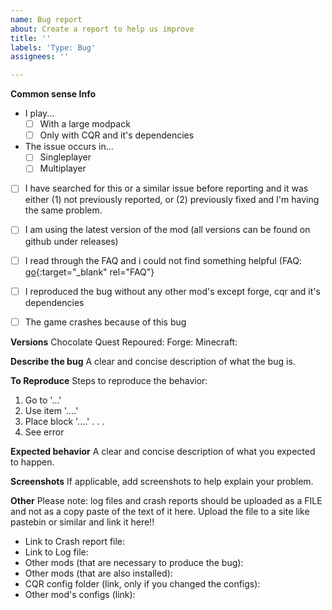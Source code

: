 ```yaml
---
name: Bug report
about: Create a report to help us improve
title: ''
labels: 'Type: Bug'
assignees: ''

---
```

**Common sense Info**
 - I play...
   - [ ] With a large modpack
   - [ ] Only with CQR and it's dependencies
 - The issue occurs in...
   - [ ] Singleplayer
   - [ ] Multiplayer
 - [ ] I have searched for this or a similar issue before reporting and it was either (1) not previously reported, or (2) previously fixed  and I'm having the same problem.
 - [ ] I am using the latest version of the mod (all versions can be found on github under releases)
 - [ ] I read through the FAQ and i could not find something helpful (FAQ: [go](https://wiki.cq-repoured.net/index.php?title=FAQ){:target="_blank" rel="FAQ"}
 - [ ] I reproduced the bug without any other mod's except forge, cqr and it's dependencies
 - [ ] The game crashes because of this bug
 
 
 **Versions**
Chocolate Quest Repoured:
Forge:
Minecraft:

**Describe the bug**
A clear and concise description of what the bug is.

**To Reproduce**
Steps to reproduce the behavior:
1. Go to '...'
2. Use item '....'
3. Place block '....'
.
.
.
4. See error

**Expected behavior**
A clear and concise description of what you expected to happen.

**Screenshots**
If applicable, add screenshots to help explain your problem.

**Other**
Please note: log files and crash reports should be uploaded as a FILE and not as a copy paste of the text of it here. Upload the file to a site like pastebin or similar and link it here!!
 - Link to Crash report file:
 - Link to Log file:
 - Other mods (that are necessary to produce the bug):
 - Other mods (that are also installed):
 - CQR config folder (link, only if you changed the configs):
 - Other mod's configs (link):
